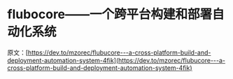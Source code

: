 # flubocore——一个跨平台构建和部署自动化系统

原文：[https://dev.to/mzorec/flubucore---a-cross-platform-build-and-deployment-automation-system-4fik](https://dev.to/mzorec/flubucore---a-cross-platform-build-and-deployment-automation-system-4fik)